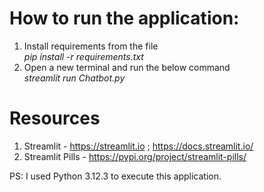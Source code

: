 # How to run the application:
1. Install requirements from the file<br>
    *pip install -r requirements.txt*
2. Open a new terminal and run the below command<br>
    *streamlit run Chatbot.py*

# Resources
1. Streamlit - https://streamlit.io ; https://docs.streamlit.io/
2. Streamlit Pills - https://pypi.org/project/streamlit-pills/
   
   
PS: I used Python 3.12.3 to execute this application.
